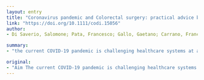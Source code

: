 ```yaml
---
layout: entry
title: "Coronavirus pandemic and Colorectal surgery: practical advice based on the Italian experience"
link: "https://doi.org/10.1111/codi.15056"
author:
- Di Saverio, Salomone; Pata, Francesco; Gallo, Gaetano; Carrano, Francesco; Scorza, Antonella; Sileri, Pierpaolo; Smart, Neil; Spinelli, Antonino; Pellino, Gianluca

summary:
- "the current COVID-19 pandemic is challenging healthcare systems at a global level. We provide a practical strategy to reorganize pathways of emergency and elective colorectal surgery during the pandemie. The authors brainstormed remotely to define the key-points to be discussed. It is prudent to stop non-cancer procedures and prioritize urgent cancer treatment. Some policies are described, including minimally-invasive surgery."

original:
- "Aim The current COVID-19 pandemic is challenging healthcare systems at a global level. We provide a practical strategy to reorganize pathways of emergency and elective colorectal surgery during the COVID-19 pandemic. Method The authors, all from areas affected by the COVID-19 emergency, brainstormed remotely to define the key-points to be discussed. Tasks were assigned, concerning specific aspects of colorectal surgery during the pandemic, including the administrative management of the crisis in Italy. The recommendations (based on experience and on the limited evidence available) were collated and summarized. Results Little is known about the transmission of COVID-19, but it has shown a rapid spread. It is prudent to stop non-cancer procedures and prioritize urgent cancer treatment. Endoscopy and proctological procedures should be performed highly selectively. When dealing with colorectal emergencies, a conservative approach is advised. Specific procedures should be followed when operating on COVID-19-patients, using dedicated personal protective equipment and adhering to specific rules. Some policies are described, including minimally-invasive surgery. These policies outline the strict regulation of entry/ exit into theatres and operating building as well as advice on performing procedures safely to reduce risk spreading the virus. It is likely that a reorganization of health system is required, both at central and local levels. A description of the strategy adopted in Italy is provided. Conclusion Evidence on the management of patients needing surgery for colorectal conditions during the COVID-19 pandemic is currently lacking. Lessons learnt from healthcare professionals that have managed high volumes of surgical patients during the pandemic could be useful to mitigate some risks and reduce exposure to other patients, public and healthcare staff."
---
```


